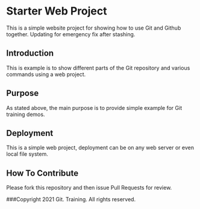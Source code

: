 # Starter Web Project

This is a simple website project for showing how to use Git and Github together.
Updating for emergency fix after stashing.
## Introduction
This is example is to show different parts of the Git repository and various commands using a web project.

## Purpose


As stated above, the main purpose is to provide simple example for Git training demos.
## Deployment


This is a simple web project, deployment can be on any web server or even local file system.
## How To Contribute
Please fork this repository and then issue Pull Requests for review.

###Copyright
2021 Git. Training. All rights reserved.
